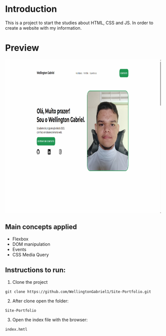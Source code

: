 # Introduction

This is a project to start the studies about HTML, CSS and JS.
In order to create a website with my information.

# Preview 

<img src="https://github.com/WellingtonGabriel1/Site-Portfolio/blob/main/Preview%20Portfolio.png" height="500"/>

## Main concepts applied 

- Flexbox
- DOM manipulation
- Events
- CSS Media Query


## Instructions to run: 
1. Clone the project

```
git clone https://github.com/WellingtonGabriel1/Site-Portfolio.git
```

2. After clone open the folder: 

```
Site-Portfolio
```

3. Open the index file with the browser:

```
index.hmtl
```

